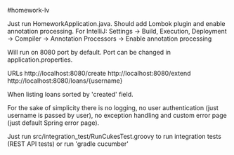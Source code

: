 #homework-lv

Just run HomeworkApplication.java.
Should add Lombok plugin and enable annotation processing.
For IntelliJ: Settings -> Build, Execution, Deployment -> Compiler -> Annotation Processors -> Enable annotation processing

Will run on 8080 port by default. Port can be changed in application.properties.

URLs
http://localhost:8080/create
http://localhost:8080/extend
http://localhost:8080/loans/{username}

When listing loans sorted by 'created' field.

For the sake of simplicity there is no logging, no user authentication (just username is passed by user), no exception handling and custom error page (just default Spring error page).

Just run src/integration_test/RunCukesTest.groovy to run integration tests (REST API tests) or run 'gradle cucumber'
